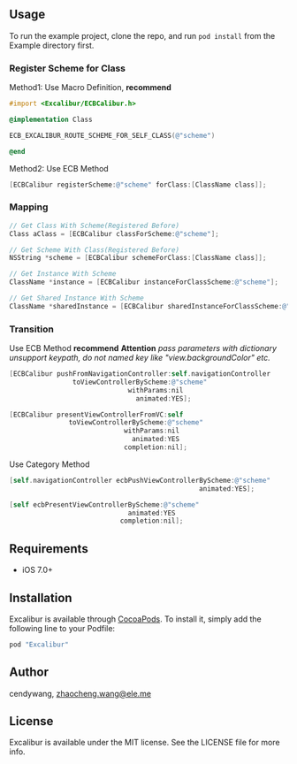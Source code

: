 ## Usage

To run the example project, clone the repo, and run `pod install` from the Example directory first.

### Register Scheme for Class

Method1: Use Macro Definition, **recommend**

```Objective-C
#import <Excalibur/ECBCalibur.h>

@implementation Class

ECB_EXCALIBUR_ROUTE_SCHEME_FOR_SELF_CLASS(@"scheme")

@end
```

Method2: Use ECB Method

```Objective-C
[ECBCalibur registerScheme:@"scheme" forClass:[ClassName class]];
```

### Mapping
```Objective-C
// Get Class With Scheme(Registered Before)
Class aClass = [ECBCalibur classForScheme:@"scheme"];

// Get Scheme With Class(Registered Before)
NSString *scheme = [ECBCalibur schemeForClass:[ClassName class]];

// Get Instance With Scheme
ClassName *instance = [ECBCalibur instanceForClassScheme:@"scheme"];

// Get Shared Instance With Scheme
ClassName *sharedInstance = [ECBCalibur sharedInstanceForClassScheme:@"scheme"];
```

### Transition

Use ECB Method **recommend**
**Attention**
*pass parameters with dictionary unsupport keypath, do not named key like "view.backgroundColor" etc.*

```Objective-C
[ECBCalibur pushFromNavigationController:self.navigationController
                toViewControllerByScheme:@"scheme"
                              withParams:nil
                                animated:YES];

[ECBCalibur presentViewControllerFromVC:self
               toViewControllerByScheme:@"scheme"
                             withParams:nil
                               animated:YES
                             completion:nil];
```

Use Category Method

```Objective-C
[self.navigationController ecbPushViewControllerByScheme:@"scheme"
                                                animated:YES];

[self ecbPresentViewControllerByScheme:@"scheme"
                              animated:YES
                            completion:nil];
```

## Requirements
* iOS 7.0+

## Installation

Excalibur is available through [CocoaPods](http://cocoapods.org). To install
it, simply add the following line to your Podfile:

```ruby
pod "Excalibur"
```

## Author

cendywang, zhaocheng.wang@ele.me

## License

Excalibur is available under the MIT license. See the LICENSE file for more info.
